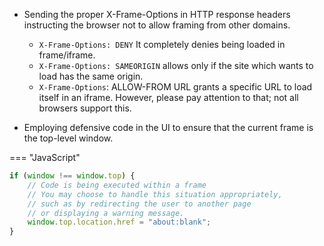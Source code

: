 - Sending the proper X-Frame-Options in HTTP response headers instructing the browser not to allow framing from other
  domains.
    - `X-Frame-Options: DENY`  It completely denies being loaded in frame/iframe.
    - `X-Frame-Options: SAMEORIGIN` allows only if the site which wants to load has the same origin.
    - `X-Frame-Options`: ALLOW-FROM URL grants a specific URL to load itself in an iframe. However, please pay
      attention to that; not all browsers support this.
  
- Employing defensive code in the UI to ensure that the current frame is the top-level window.

=== "JavaScript"
  ```javascript
  if (window !== window.top) {
      // Code is being executed within a frame
      // You may choose to handle this situation appropriately,
      // such as by redirecting the user to another page
      // or displaying a warning message.
      window.top.location.href = "about:blank"; 
  }
  ```